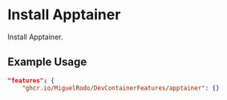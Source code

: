 
# Install Apptainer

Install Apptainer.

## Example Usage

```json
"features": {
    "ghcr.io/MiguelRodo/DevContainerFeatures/apptainer": {}
```
